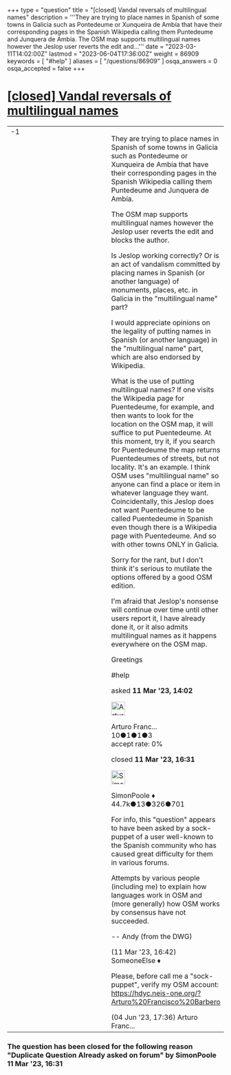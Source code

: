 +++
type = "question"
title = "[closed] Vandal reversals of multilingual names"
description = '''They are trying to place names in Spanish of some towns in Galicia such as Pontedeume or Xunqueira de Ambía that have their corresponding pages in the Spanish Wikipedia calling them Puntedeume and Junquera de Ambía. The OSM map supports multilingual names however the Jeslop user reverts the edit and...'''
date = "2023-03-11T14:02:00Z"
lastmod = "2023-06-04T17:36:00Z"
weight = 86909
keywords = [ "#help" ]
aliases = [ "/questions/86909" ]
osqa_answers = 0
osqa_accepted = false
+++

<div class="headNormal">

# [\[closed\] Vandal reversals of multilingual names](/questions/86909/vandal-reversals-of-multilingual-names)

</div>

<div id="main-body">

<div id="askform">

<table id="question-table" style="width:100%;">
<colgroup>
<col style="width: 50%" />
<col style="width: 50%" />
</colgroup>
<tbody>
<tr>
<td style="width: 30px; vertical-align: top"><div class="vote-buttons">
<span id="post-86909-upvote" class="ajax-command post-vote up" rel="nofollow" title="I like this post (click again to cancel)"> </span>
<div id="post-86909-score" class="post-score" title="current number of votes">
-1
</div>
<span id="post-86909-downvote" class="ajax-command post-vote down" rel="nofollow" title="I dont like this post (click again to cancel)"> </span> <span id="favorite-mark" class="ajax-command favorite-mark" rel="nofollow" title="mark/unmark this question as favorite (click again to cancel)"> </span>
<div id="favorite-count" class="favorite-count">
&#10;</div>
</div></td>
<td><div id="item-right">
<div class="question-body">
<p>They are trying to place names in Spanish of some towns in Galicia such as Pontedeume or Xunqueira de Ambía that have their corresponding pages in the Spanish Wikipedia calling them Puntedeume and Junquera de Ambía.</p>
<p>The OSM map supports multilingual names however the Jeslop user reverts the edit and blocks the author.</p>
<p>Is Jeslop working correctly? Or is an act of vandalism committed by placing names in Spanish (or another language) of monuments, places, etc. in Galicia in the "multilingual name" part?</p>
<p>I would appreciate opinions on the legality of putting names in Spanish (or another language) in the "multilingual name" part, which are also endorsed by Wikipedia.</p>
<p>What is the use of putting multilingual names? If one visits the Wikipedia page for Puentedeume, for example, and then wants to look for the location on the OSM map, it will suffice to put Puentedeume. At this moment, try it, if you search for Puentedeume the map returns Puentedeumes of streets, but not locality. It's an example. I think OSM uses "multilingual name" so anyone can find a place or item in whatever language they want. Coincidentally, this Jeslop does not want Puentedeume to be called Puentedeume in Spanish even though there is a Wikipedia page with Puentedeume. And so with other towns ONLY in Galicia.</p>
<p>Sorry for the rant, but I don't think it's serious to mutilate the options offered by a good OSM edition.</p>
<p>I'm afraid that Jeslop's nonsense will continue over time until other users report it, I have already done it, or it also admits multilingual names as it happens everywhere on the OSM map.</p>
<p>Greetings</p>
</div>
<div id="question-tags" class="tags-container tags">
<span class="post-tag tag-link-#help" rel="tag" title="see questions tagged &#39;#help&#39;">#help</span>
</div>
<div id="question-controls" class="post-controls">
&#10;</div>
<div class="post-update-info-container">
<div class="post-update-info post-update-info-user">
<p>asked <strong>11 Mar '23, 14:02</strong></p>
<img src="https://secure.gravatar.com/avatar/6c82b56bd9abfbfcb73abad82bbe6842?s=32&amp;d=identicon&amp;r=g" class="gravatar" width="32" height="32" alt="Arturo%20Francisco%20Barbero&#39;s gravatar image" />
<p><span>Arturo Franc...</span><br />
<span class="score" title="10 reputation points">10</span><span title="1 badges"><span class="badge1">●</span><span class="badgecount">1</span></span><span title="1 badges"><span class="silver">●</span><span class="badgecount">1</span></span><span title="3 badges"><span class="bronze">●</span><span class="badgecount">3</span></span><br />
<span class="accept_rate" title="Rate of the user&#39;s accepted answers">accept rate:</span> <span title="Arturo Francisco Barbero has no accepted answers">0%</span></p>
</div>
<div class="post-update-info post-update-info-edited">
<p><span> closed <strong>11 Mar '23, 16:31</strong> </span></p>
<img src="https://secure.gravatar.com/avatar/ad2513d6f8e3d709d576ace900c12fa5?s=32&amp;d=identicon&amp;r=g" class="gravatar" width="32" height="32" alt="SimonPoole&#39;s gravatar image" />
<p><span>SimonPoole ♦</span><br />
<span class="score" title="44667 reputation points"><span>44.7k</span></span><span title="13 badges"><span class="badge1">●</span><span class="badgecount">13</span></span><span title="326 badges"><span class="silver">●</span><span class="badgecount">326</span></span><span title="701 badges"><span class="bronze">●</span><span class="badgecount">701</span></span></p>
</div>
</div>
<div id="comments-container-86909" class="comments-container">
<span id="86910"></span>
<div id="comment-86910" class="comment">
<div id="post-86910-score" class="comment-score">
&#10;</div>
<div class="comment-text">
<p>For info, this "question" appears to have been asked by a sock-puppet of a user well-known to the Spanish community who has caused great difficulty for them in various forums.</p>
<p>Attempts by various people (including me) to explain how languages work in OSM and (more generally) how OSM works by consensus have not succeeded.</p>
<p>-- Andy (from the DWG)</p>
</div>
<div id="comment-86910-info" class="comment-info">
<span class="comment-age">(11 Mar '23, 16:42)</span> <span class="comment-user userinfo">SomeoneElse ♦</span>
</div>
</div>
<span id="87345"></span>
<div id="comment-87345" class="comment">
<div id="post-87345-score" class="comment-score">
&#10;</div>
<div class="comment-text">
<p>Please, before call me a "sock-puppet", verify my OSM account: <a href="https://hdyc.neis-one.org/?Arturo%20Francisco%20Barbero">https://hdyc.neis-one.org/?Arturo%20Francisco%20Barbero</a></p>
</div>
<div id="comment-87345-info" class="comment-info">
<span class="comment-age">(04 Jun '23, 17:36)</span> <span class="comment-user userinfo">Arturo Franc...</span>
</div>
</div>
</div>
<div id="comment-tools-86909" class="comment-tools">
&#10;</div>
<div class="clear">
&#10;</div>
<div id="comment-86909-form-container" class="comment-form-container">
&#10;</div>
<div class="clear">
&#10;</div>
</div></td>
</tr>
</tbody>
</table>

<div class="question-status" style="margin-bottom:15px">

### The question has been closed for the following reason "Duplicate Question Already asked on forum" by SimonPoole 11 Mar '23, 16:31

</div>

</div>

</div>

